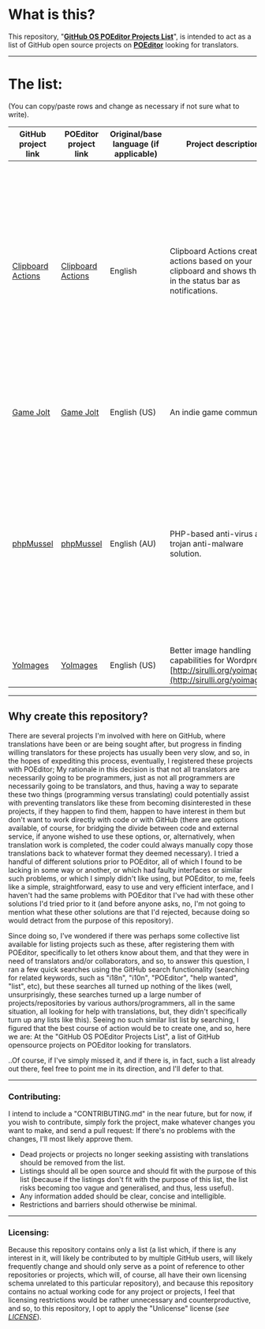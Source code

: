 # What is this?

This repository, "__[GitHub OS POEditor Projects List](https://github.com/Maikuolan/GitHub-OS-POEditor-Projects-List)__", is intended to act as a list of GitHub open source projects on __[POEditor](https://poeditor.com/)__ looking for translators.

---

# The list:

(You can copy/paste rows and change as necessary if not sure what to write).

GitHub project link | POEditor project link | Original/base language (if applicable) | Project description | Additional notes (if applicable)
---|---|---|---|---
[Clipboard Actions](https://github.com/joecks/clipboard-actions-community) | [Clipboard Actions](https://poeditor.com/join/project/QJknOiXAF2) | English | Clipboard Actions creates actions based on your clipboard and shows them in the status bar as notifications. | If you are participatring in the translation program you are providing translations under CC-By or CC 0 (Open Domain) Licence. If not further stated CC-By will be assumed and your name will be mentioned in the translation notes.
[Game Jolt](https://github.com/gamejolt/translations) | [Game Jolt](https://poeditor.com/join/project/B4nWT6EgnD) | English (US) | An indie game community. | Translations are a community project. [Help translate!](https://poeditor.com/join/project/B4nWT6EgnD) ([Issues](https://github.com/gamejolt/translations/issues)).
[phpMussel](https://github.com/Maikuolan/phpMussel) | [phpMussel](https://poeditor.com/join/project/5CcT8VcfeK) | English (AU) | PHP-based anti-virus anti-trojan anti-malware solution. | Some translation work already done, but always keen to get whatever help can be offered. Some translations are listed as 100%, but aren't yet proof-read (these will be listed as fuzzy and/or not proofread).
[YoImages](https://github.com/sirulli/yoimages) | [YoImages](https://poeditor.com/projects/view?id=25799) | English (US) | Better image handling capabilities for Wordpress [http://sirulli.org/yoimages/](http://sirulli.org/yoimages/). | --

---

## Why create this repository?

There are several projects I'm involved with here on GitHub, where translations have been or are being sought after, but progress in finding willing translators for these projects has usually been very slow, and so, in the hopes of expediting this process, eventually, I registered these projects with POEditor; My rationale in this decision is that not all translators are necessarily going to be programmers, just as not all programmers are necessarily going to be translators, and thus, having a way to separate these two things (programming versus translating) could potentially assist with preventing translators like these from becoming disinterested in these projects, if they happen to find them, happen to have interest in them but don't want to work directly with code or with GitHub (there are options available, of course, for bridging the divide between code and external service, if anyone wished to use these options, or, alternatively, when translation work is completed, the coder could always manually copy those translations back to whatever format they deemed necessary). I tried a handful of different solutions prior to POEditor, all of which I found to be lacking in some way or another, or which had faulty interfaces or similar such problems, or which I simply didn't like using, but POEditor, to me, feels like a simple, straightforward, easy to use and very efficient interface, and I haven't had the same problems with POEditor that I've had with these other solutions I'd tried prior to it (and before anyone asks, no, I'm not going to mention what these other solutions are that I'd rejected, because doing so would detract from the purpose of this repository).

Since doing so, I've wondered if there was perhaps some collective list available for listing projects such as these, after registering them with POEditor, specifically to let others know about them, and that they were in need of translators and/or collaborators, and so, to answer this question, I ran a few quick searches using the GitHub search functionality (searching for related keywords, such as "i18n", "i10n", "POEditor", "help wanted", "list", etc), but these searches all turned up nothing of the likes (well, unsurprisingly, these searches turned up a large number of projects/repositories by various authors/programmers, all in the same situation, all looking for help with translations, but, they didn't specifically turn up any lists like this). Seeing no such similar list list by searching, I figured that the best course of action would be to create one, and so, here we are: At the "GitHub OS POEditor Projects List", a list of GitHub opensource projects on POEditor looking for translators.

..Of course, if I've simply missed it, and if there is, in fact, such a list already out there, feel free to point me in its direction, and I'll defer to that.

---

### Contributing:

I intend to include a "CONTRIBUTING.md" in the near future, but for now, if you wish to contribute, simply fork the project, make whatever changes you want to make, and send a pull request: If there's no problems with the changes, I'll most likely approve them.

- Dead projects or projects no longer seeking assisting with translations should be removed from the list.
- Listings should all be open source and should fit with the purpose of this list (because if the listings don't fit with the purpose of this list, the list risks becoming too vague and generalised, and thus, less useful).
- Any information added should be clear, concise and intelligible.
- Restrictions and barriers should otherwise be minimal.

---

### Licensing:

Because this repository contains only a list (a list which, if there is any interest in it, will likely be contributed to by multiple GitHub users, will likely frequently change and should only serve as a point of reference to other repositories or projects, which will, of course, all have their own licensing schema unrelated to this particular repository), and because this repository contains no actual working code for any project or projects, I feel that licensing restrictions would be rather unnecessary and counterproductive, and so, to this repository, I opt to apply the "Unlicense" license (*see [LICENSE](https://github.com/Maikuolan/GitHub-OS-POEditor-Projects-List/blob/master/LICENSE)*).
